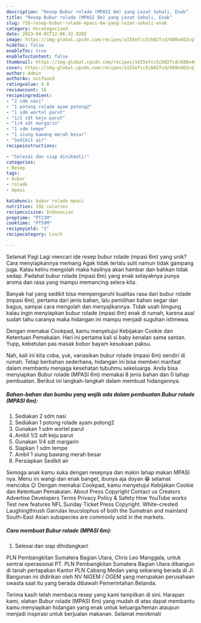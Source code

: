 ```yaml
---
description: "Resep Bubur rolade (MPASI 6m) yang Lezat Sekali, Enak"
title: "Resep Bubur rolade (MPASI 6m) yang Lezat Sekali, Enak"
slug: 728-resep-bubur-rolade-mpasi-6m-yang-lezat-sekali-enak
category: Uncategorized
date: 2023-04-01T12:06:32.920Z
image: https://img-global.cpcdn.com/recipes/a155efcc5cb82fcd/680x482cq70/bubur-rolade-mpasi-6m-foto-resep-utama.jpg
hideToc: false
enableToc: true
enableTocContent: false
thumbnail: https://img-global.cpcdn.com/recipes/a155efcc5cb82fcd/680x482cq70/bubur-rolade-mpasi-6m-foto-resep-utama.jpg
cover: https://img-global.cpcdn.com/recipes/a155efcc5cb82fcd/680x482cq70/bubur-rolade-mpasi-6m-foto-resep-utama.jpg
author: Admin
authorAv: notfound
ratingvalue: 4.8
reviewcount: 16
recipeingredient:
- "2 sdm nasi"
- "1 potong rolade ayam potong2"
- "1 sdm wortel parut"
- "1/2 sdt keju parut"
- "1/4 sdt margarin"
- "1 sdm tempe"
- "1 siung bawang merah besar"
- "Sedikit air"
recipeinstructions:

- "Selesai dan siap dinikmati!"
categories:
- Resep
tags:
- bubur
- rolade
- mpasi

katakunci: bubur rolade mpasi 
nutrition: 192 calories
recipecuisine: Indonesian
preptime: "PT23M"
cooktime: "PT59M"
recipeyield: "3"
recipecategory: Lunch

---
```



Selamat Pagi Lagi mencari ide resep bubur rolade (mpasi 6m) yang unik? Cara menyiapkannya memang Agak tidak terlalu sulit namun tidak gampang juga. Kalau keliru mengolah maka hasilnya akan hambar dan bahkan tidak sedap. Padahal bubur rolade (mpasi 6m) yang enak selayaknya punya aroma dan rasa yang mampu memancing selera kita.


Banyak hal yang sedikit bisa mempengaruhi kualitas rasa dari bubur rolade (mpasi 6m), pertama dari jenis bahan, lalu pemilihan bahan segar dan bagus, sampai cara mengolah dan menyajikannya. Tidak usah bingung kalau ingin menyiapkan bubur rolade (mpasi 6m) enak di rumah, karena asal sudah tahu caranya maka hidangan ini mampu menjadi suguhan istimewa.

Dengan memakai Cookpad, kamu menyetujui Kebijakan Cookie dan Ketentuan Pemakaian. Hari ini pertama kali si baby kenalan sama santan. Yupp, kebetulan pas masak bobor bayam kesukaan paksu.


Nah, kali ini kita coba, yuk, variasikan bubur rolade (mpasi 6m) sendiri di rumah. Tetap berbahan sederhana, hidangan ini bisa memberi manfaat dalam membantu menjaga kesehatan tubuhmu sekeluarga. Anda bisa menyiapkan Bubur rolade (MPASI 6m) memakai 8 jenis bahan dan 0 tahap pembuatan. Berikut ini langkah-langkah dalam membuat hidangannya.

<!--inarticleads1-->

##### Bahan-bahan dan bumbu yang wajib ada dalam pembuatan Bubur rolade (MPASI 6m):

1. Sediakan 2 sdm nasi
1. Sediakan 1 potong rolade ayam potong2
1. Gunakan 1 sdm wortel parut
1. Ambil 1/2 sdt keju parut
1. Gunakan 1/4 sdt margarin
1. Siapkan 1 sdm tempe
1. Ambil 1 siung bawang merah besar
1. Persiapkan Sedikit air


Semoga anak kamu suka dengan resepnya dan makin lahap makan MPASI nya. Menu ini wangi dan enak banget, ibunya aja doyan 😁 selamat mencoba 😉 Dengan memakai Cookpad, kamu menyetujui Kebijakan Cookie dan Ketentuan Pemakaian. About Press Copyright Contact us Creators Advertise Developers Terms Privacy Policy &amp; Safety How YouTube works Test new features NFL Sunday Ticket Press Copyright. White-crested Laughingthrush Garrulax leucolophus of both the Sumatran and mainland South-East Asian subspecies are commonly sold in the markets. 

<!--inarticleads2-->

##### Cara membuat Bubur rolade (MPASI 6m):


1. Selesai dan siap dihidangkan!

PLN Pembangkitan Sumatera Bagian Utara, Chris Leo Manggala, untuk sentral operasional PT. PLN Pembangkitan Sumatera Bagian Utara dibangun di tanah pertapakan Kantor PLN Cabang Medan yang sekarang berada di Jl. Bangunan ini didirikan oleh NV NIGEM / OGEM yang merupakan perusahaan swasta saat itu yang berada dibawah Pemerintahan Belanda. 

Terima kasih telah membaca resep yang kami tampilkan di sini. Harapan kami, olahan Bubur rolade (MPASI 6m) yang mudah di atas dapat membantu kamu menyiapkan hidangan yang enak untuk keluarga/teman ataupun menjadi inspirasi untuk berjualan makanan. Selamat menikmati
